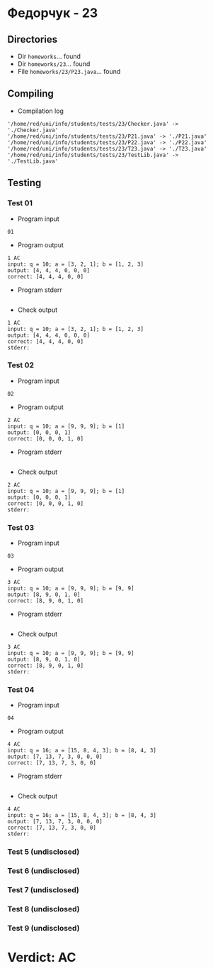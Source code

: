 # Федорчук - 23
## Directories
- Dir `homeworks`... found
- Dir `homeworks/23`... found
- File `homeworks/23/P23.java`... found
## Compiling
- Compilation log
```
'/home/red/uni/info/students/tests/23/Checker.java' -> './Checker.java'
'/home/red/uni/info/students/tests/23/P21.java' -> './P21.java'
'/home/red/uni/info/students/tests/23/P22.java' -> './P22.java'
'/home/red/uni/info/students/tests/23/T23.java' -> './T23.java'
'/home/red/uni/info/students/tests/23/TestLib.java' -> './TestLib.java'

```
## Testing
### Test 01
- Program input
```
01

```
- Program output
```
1 AC
input: q = 10; a = [3, 2, 1]; b = [1, 2, 3]
output: [4, 4, 4, 0, 0, 0]
correct: [4, 4, 4, 0, 0]

```
- Program stderr
```

```
- Check output
```
1 AC
input: q = 10; a = [3, 2, 1]; b = [1, 2, 3]
output: [4, 4, 4, 0, 0, 0]
correct: [4, 4, 4, 0, 0]
stderr:

```
### Test 02
- Program input
```
02

```
- Program output
```
2 AC
input: q = 10; a = [9, 9, 9]; b = [1]
output: [0, 0, 0, 1]
correct: [0, 0, 0, 1, 0]

```
- Program stderr
```

```
- Check output
```
2 AC
input: q = 10; a = [9, 9, 9]; b = [1]
output: [0, 0, 0, 1]
correct: [0, 0, 0, 1, 0]
stderr:

```
### Test 03
- Program input
```
03

```
- Program output
```
3 AC
input: q = 10; a = [9, 9, 9]; b = [9, 9]
output: [8, 9, 0, 1, 0]
correct: [8, 9, 0, 1, 0]

```
- Program stderr
```

```
- Check output
```
3 AC
input: q = 10; a = [9, 9, 9]; b = [9, 9]
output: [8, 9, 0, 1, 0]
correct: [8, 9, 0, 1, 0]
stderr:

```
### Test 04
- Program input
```
04

```
- Program output
```
4 AC
input: q = 16; a = [15, 8, 4, 3]; b = [8, 4, 3]
output: [7, 13, 7, 3, 0, 0, 0]
correct: [7, 13, 7, 3, 0, 0]

```
- Program stderr
```

```
- Check output
```
4 AC
input: q = 16; a = [15, 8, 4, 3]; b = [8, 4, 3]
output: [7, 13, 7, 3, 0, 0, 0]
correct: [7, 13, 7, 3, 0, 0]
stderr:

```
### Test 5 (undisclosed)
### Test 6 (undisclosed)
### Test 7 (undisclosed)
### Test 8 (undisclosed)
### Test 9 (undisclosed)
# Verdict: AC
